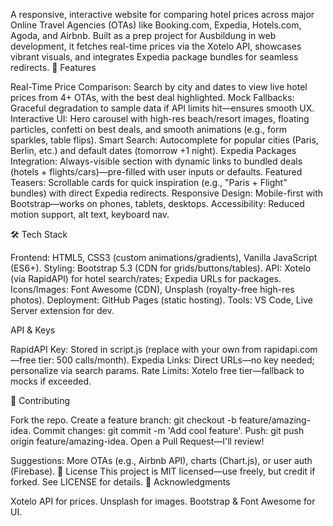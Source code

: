 A responsive, interactive website for comparing hotel prices across major Online Travel Agencies (OTAs) like Booking.com, Expedia, Hotels.com, Agoda, and Airbnb. Built as a prep project for Ausbildung in web development, it fetches real-time prices via the Xotelo API, showcases vibrant visuals, and integrates Expedia package bundles for seamless redirects.
🚀 Features

Real-Time Price Comparison: Search by city and dates to view live hotel prices from 4+ OTAs, with the best deal highlighted.
Mock Fallbacks: Graceful degradation to sample data if API limits hit—ensures smooth UX.
Interactive UI: Hero carousel with high-res beach/resort images, floating particles, confetti on best deals, and smooth animations (e.g., form sparkles, table flips).
Smart Search: Autocomplete for popular cities (Paris, Berlin, etc.) and default dates (tomorrow +1 night).
Expedia Packages Integration: Always-visible section with dynamic links to bundled deals (hotels + flights/cars)—pre-filled with user inputs or defaults.
Featured Teasers: Scrollable cards for quick inspiration (e.g., "Paris + Flight" bundles) with direct Expedia redirects.
Responsive Design: Mobile-first with Bootstrap—works on phones, tablets, desktops.
Accessibility: Reduced motion support, alt text, keyboard nav.

🛠️ Tech Stack

Frontend: HTML5, CSS3 (custom animations/gradients), Vanilla JavaScript (ES6+).
Styling: Bootstrap 5.3 (CDN for grids/buttons/tables).
API: Xotelo (via RapidAPI) for hotel search/rates; Expedia URLs for packages.
Icons/Images: Font Awesome (CDN), Unsplash (royalty-free high-res photos).
Deployment: GitHub Pages (static hosting).
Tools: VS Code, Live Server extension for dev.

API & Keys

RapidAPI Key: Stored in script.js (replace with your own from rapidapi.com—free tier: 500 calls/month).
Expedia Links: Direct URLs—no key needed; personalize via search params.
Rate Limits: Xotelo free tier—fallback to mocks if exceeded.

📝 Contributing

Fork the repo.
Create a feature branch: git checkout -b feature/amazing-idea.
Commit changes: git commit -m 'Add cool feature'.
Push: git push origin feature/amazing-idea.
Open a Pull Request—I'll review!

Suggestions: More OTAs (e.g., Airbnb API), charts (Chart.js), or user auth (Firebase).
📄 License
This project is MIT licensed—use freely, but credit if forked. See LICENSE for details.
🙏 Acknowledgments

Xotelo API for prices.
Unsplash for images.
Bootstrap & Font Awesome for UI.
